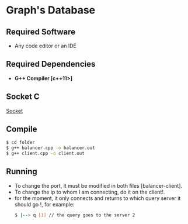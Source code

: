 # Graph's Database

## Required Software 
 * Any code editor or an IDE 

## Required Dependencies
 * **G++ Compiler [c++11>]**

## Socket C
 [Socket](http://www.cs.rpi.edu/~moorthy/Courses/os98/Pgms/socket.html) 

## Compile
```sh
$ cd folder
$ g++ balancer.cpp -o balancer.out
$ g++ client.cpp -o client.out
```

## Running
 * To change the port, it must be modified in both files [balancer-client].
 * To change the ip to whom I am connecting, do it on the client!.
 * for the moment, it only connects and returns to which query server it should go !, for example:
	```sh
	$ |--> q [1] // the query goes to the server 2
	```